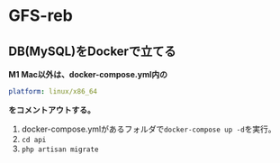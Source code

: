 # GFS-reb

## DB(MySQL)をDockerで立てる

**M1 Mac以外は、docker-compose.yml内の**

```yml
platform: linux/x86_64
```

**をコメントアウトする。**

1. docker-compose.ymlがあるフォルダで`docker-compose up -d`を実行。
2. `cd api`
3. `php artisan migrate`